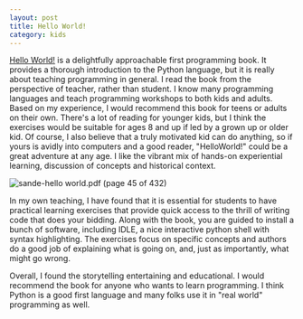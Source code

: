 ```yaml
---
layout: post
title: Hello World!
category: kids
---
```

[Hello World!](http://www.manning.com/sande/) is a delightfully approachable first programming book.  It provides a thorough introduction to the Python language, but it is really about teaching programming in general. I read the book from the perspective of teacher, rather than student.  I know many programming languages and teach programming workshops to both kids and adults.  Based on my experience, I would recommend this book for teens or adults on their own.  There's a lot of reading for younger kids, but I think the exercises would be suitable for ages 8 and up if led by a grown up or older kid. Of course, I also believe that a truly motivated kid can do anything, so if yours is avidly into computers and a good reader, "HelloWorld!" could be a great adventure at any age.  I like the vibrant mix of hands-on experiential learning, discussion of concepts and historical context. 

<img src="http://img.skitch.com/20090811-e7x49iwspq1jhjpwixy94edfwt.jpg" alt="sande-hello world.pdf (page 45 of 432)"/>

In my own teaching, I have found that it is essential for students to have practical learning exercises that provide quick access to the thrill of writing code that does your bidding. Along with the book, you are guided to install a bunch of software, including IDLE, a nice interactive python shell with syntax highlighting.  The exercises focus on specific concepts and authors do a good job of explaining what is going on, and, just as importantly, what might go wrong.

Overall, I found the storytelling entertaining and educational.  I would recommend the book for anyone who wants to learn programming.  I think Python is a good first language and many folks use it in "real world" programming as well.   

